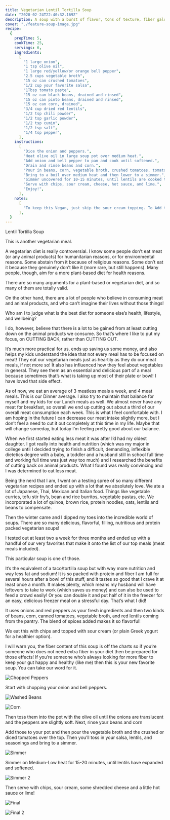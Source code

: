 ```yaml
---
title: Vegetarian Lentil Tortilla Soup
date: "2020-02-24T22:40:32.169Z"
description: A soup with a burst of flavor, tons of texture, fiber galore, and so much nutrition!
cover: "./feature-soup-image.jpg"
recipe:
  {
    prepTime: 5,
    cookTime: 25,
    servings: 6,
    ingredients:
      [
        "1 large onion",
        "1 tsp olive oil",
        "1 large red/yellow/or orange bell pepper",
        "2.5 cups vegetable broth",
        "15 oz can crushed tomatoes",
        "1/2 cup your favorite salsa",
        "1Tbsp tomato paste",
        "15 oz can black beans, drained and rinsed",
        "15 oz can pinto beans, drained and rinsed",
        "15 oz can corn, drained",
        "3/4 cup dried red lentils",
        "1/2 tsp chili powder",
        "1/2 tsp garlic powder",
        "1/2 tsp cumin",
        "1/2 tsp salt",
        "1/4 tsp pepper",
      ],
    instructions:
      [
        "Dice the onion and peppers.",
        "Heat olive oil in large soup pot over medium heat.",
        "Add onion and bell pepper to pan and cook until softened.",
        "Drain and rinse beans and corn.",
        "Pour in beans, corn, vegetable broth, crushed tomatoes, tomato paste, salsa, spices, and lentils.",
        "Bring to a boil over medium heat and then lower to a simmer.",
        "Simmer uncovered for 10-15 minutes, until lentils are cooked through.",
        "Serve with chips, sour cream, cheese, hot sauce, and lime.",
        "Enjoy!",
      ],
    notes:
      [
        "To keep this Vegan, just skip the sour cream topping. To Add to the creaminess, add in 1.4 cup cream before serving. The beans can be swapped for your favorite kinds of beans.",
      ],
  }
---
```


Lentil Tortilla Soup

This is another vegetarian meal.

A vegetarian diet is really controversial. I know some people don’t eat meat (or any animal products) for humanitarian reasons, or for environmental reasons. Some abstain from it because of religious reasons. Some don’t eat it because they genuinely don’t like it (more rare, but still happens). Many people, though, aim for a more plant-based diet for health reasons.

There are so many arguments for a plant-based or vegetarian diet, and so many of them are totally valid.

On the other hand, there are a lot of people who believe in consuming meat and animal products, and who can’t imagine their lives without those things!

Who am I to judge what is the best diet for someone else’s health, lifestyle, and wellbeing?

I do, however, believe that there is a lot to be gained from at least cutting down on the animal products we consume. So that’s where I like to put my focus, on CUTTING BACK, rather than CUTTING OUT.

It’s much more practical for us, ends up saving us some money, and also helps my kids understand the idea that not every meal has to be focused on meat! They eat our vegetarian meals just as heartily as they do our meat meals, if not more so! It also has influenced how they feel about vegetables in general. They see them as an essential and delicious part of a meal because sometimes that’s what is taking up most of their plate or bowl! I have loved that side effect.

As of now, we eat an average of 3 meatless meals a week, and 4 meat meals. This is our Dinner average. I also try to maintain that balance for myself and my kids for our Lunch meals as well. We almost never have any meat for breakfast, so overall we end up cutting out about a third of our overall meat consumption each week. This is what I feel comfortable with. I am hoping in the future I can decrease our meat intake slightly more, but I don’t feel a need to cut it out completely at this time in my life. Maybe that will change someday, but today I’m feeling pretty good about our balance.

When we first started eating less meat it was after I’d had my oldest daughter. I got really into health and nutrition (which was my major in college until I decided trying to finish a difficult, demanding, inflexible dietetics degree with a baby, a toddler and a husband still in school full time and working full time was just way too much) and I researched the benefits of cutting back on animal products. What I found was really convincing and I was determined to eat less meat.

Being the nerd that I am, I went on a testing spree of so many different vegetarian recipes and ended up with a lot that we absolutely love. We ate a lot of Japanese, Thai, Mexican and Italian food. Things like vegetable curries, tofu stir fry’s, bean and rice burritos, vegetable pastas, etc. We incorporated a lot of quinoa, brown rice, protein noodles, oats, lentils and beans to compensate.

Then the winter came and I dipped my toes into the incredible world of soups. There are so many delicious, flavorful, filling, nutritious and protein packed vegetarian soups!

I tested out at least two a week for three months and ended up with a handful of our very favorites that make it onto the list of our top meals (meat meals included).

This particular soup is one of those.

It’s the equivalent of a taco/tortilla soup but with way more nutrition and way less fat and sodium! It is so packed with protein and fiber I am full for several hours after a bowl of this stuff, and it tastes so good that I crave it at least once a month. It makes plenty, which means my husband will have leftovers to take to work (which saves us money) and can also be used to feed a crowd easily! Or you can double it and put half of it in the freezer for an easy, delicious freezer meal on a stressful day. That’s what I did!

It uses onions and red peppers as your fresh ingredients and then two kinds of beans, corn, canned tomatoes, vegetable broth, and red lentils coming from the pantry. The blend of spices added makes it so flavorful!

We eat this with chips and topped with sour cream (or plain Greek yogurt for a healthier option).

I will warn you, the fiber content of this soup is off the charts so if you’re someone who does not need extra fiber in your diet then be prepared for those effects! If you’re someone who’s always looking for more fiber to keep your gut happy and healthy (like me) then this is your new favorite soup. You can take our word for it.

![Chopped Peppers](./chopped-peppers.jpg)

Start with chopping your onion and bell peppers.

![Washed Beans](./washed-beans.jpg)

![Corn](./corn.jpg)

Then toss them into the pot with the olive oil until the onions are translucent and the peppers are slightly soft. Next, rinse your beans and corn

Add those to your pot and then pour the vegetable broth and the crushed or diced tomatoes over the top. Then you’ll toss in your salsa, lentils, and seasonings and bring to a simmer.

![Simmer](./simmer.jpg)

Simmer on Medium-Low heat for 15-20 minutes, until lentils have expanded and softened.

![Simmer 2](./simmer-2.jpg)

Then serve with chips, sour cream, some shredded cheese and a little hot sauce or lime!

![Final](./final-1.jpg)

![Final 2](./final-2.jpg)
